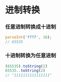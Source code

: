 <!--
Created: Mon Aug 26 2019 15:22:13 GMT+0800 (China Standard Time)
Modified: Mon Aug 26 2019 15:22:13 GMT+0800 (China Standard Time)
-->
# 进制转换

### 任意进制转换成十进制

``` js
parseInt('ffff', 16);
// 65535
```

### 十进制转换为任意进制

``` js
(65535).toString(2)
65535..toString(2)
// "1111111111111111"
```


